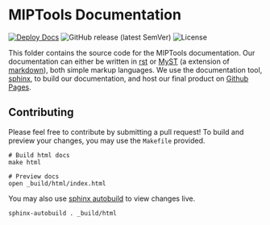 # MIPTools Documentation

[![Deploy Docs](https://github.com/bailey-lab/MIPTools/actions/workflows/deploy-docs.yaml/badge.svg)](https://github.com/bailey-lab/MIPTools/actions/workflows/deploy-docs.yaml)
![GitHub release (latest
SemVer)](https://img.shields.io/github/v/release/bailey-lab/MIPTools)
![License](https://img.shields.io/github/license/bailey-lab/MIPTools)

This folder contains the source code for the MIPTools documentation. Our
documentation can either be written in
[rst](https://www.sphinx-doc.org/en/master/usage/restructuredtext/basics.html)
or [MyST](https://myst-parser.readthedocs.io/en/latest/index.html) (a extension
of [markdown](https://www.markdownguide.org/)), both simple markup languages.
We use the documentation tool,
[sphinx](https://www.sphinx-doc.org/en/master/index.html), to build our
documentation, and host our final product on [Github
Pages](https://bailey-lab.github.io/MIPTools/).

## Contributing

Please feel free to contribute by submitting a pull request! To build and
preview your changes, you may use the `Makefile` provided.

```shell
# Build html docs
make html

# Preview docs
open _build/html/index.html
```

You may also use [sphinx autobuild](https://pypi.org/project/sphinx-autobuild/)
to view changes live.

```shell
sphinx-autobuild . _build/html
```
